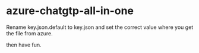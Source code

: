 # azure-chatgtp-all-in-one

Rename key.json.default to key.json and set the correct value where you get the file from azure.

then have fun.
